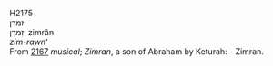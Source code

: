 H2175  
זמרן  
זִמרָן ‎ zimrân  
*zim-rawn‘*  
From [2167](h2167) *musical*; *Zimran*, a son of Abraham by Keturah: -
Zimran.  
